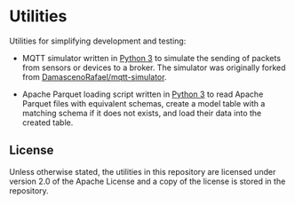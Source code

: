 # Utilities
Utilities for simplifying development and testing:

- MQTT simulator written in [Python 3](https://www.python.org/) to
  simulate the sending of packets from sensors or devices to a broker.
  The simulator was originally forked from
  [DamascenoRafael/mqtt-simulator](https://github.com/DamascenoRafael/mqtt-simulator).

- Apache Parquet loading script written in [Python 3](https://www.python.org/)
  to read Apache Parquet files with equivalent schemas, create a model table with a
  matching schema if it does not exists, and load their data into the created table.

## License
Unless otherwise stated, the utilities in this repository are licensed
under version 2.0 of the Apache License and a copy of the license is
stored in the repository.
